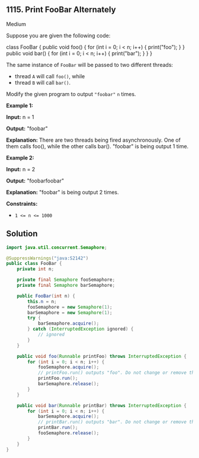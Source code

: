 ## 1115\. Print FooBar Alternately

Medium

Suppose you are given the following code:

class FooBar { public void foo() { for (int i = 0; i < n; i++) { print("foo"); } } public void bar() { for (int i = 0; i < n; i++) { print("bar"); } } }

The same instance of `FooBar` will be passed to two different threads:

*   thread `A` will call `foo()`, while
*   thread `B` will call `bar()`.

Modify the given program to output `"foobar"` `n` times.

**Example 1:**

**Input:** n = 1

**Output:** "foobar"

**Explanation:** There are two threads being fired asynchronously. One of them calls foo(), while the other calls bar(). "foobar" is being output 1 time.

**Example 2:**

**Input:** n = 2

**Output:** "foobarfoobar"

**Explanation:** "foobar" is being output 2 times.

**Constraints:**

*   `1 <= n <= 1000`

## Solution

```java
import java.util.concurrent.Semaphore;

@SuppressWarnings("java:S2142")
public class FooBar {
    private int n;

    private final Semaphore fooSemaphore;
    private final Semaphore barSemaphore;

    public FooBar(int n) {
        this.n = n;
        fooSemaphore = new Semaphore(1);
        barSemaphore = new Semaphore(1);
        try {
            barSemaphore.acquire();
        } catch (InterruptedException ignored) {
            // ignored
        }
    }

    public void foo(Runnable printFoo) throws InterruptedException {
        for (int i = 0; i < n; i++) {
            fooSemaphore.acquire();
            // printFoo.run() outputs "foo". Do not change or remove this line.
            printFoo.run();
            barSemaphore.release();
        }
    }

    public void bar(Runnable printBar) throws InterruptedException {
        for (int i = 0; i < n; i++) {
            barSemaphore.acquire();
            // printBar.run() outputs "bar". Do not change or remove this line.
            printBar.run();
            fooSemaphore.release();
        }
    }
}
```